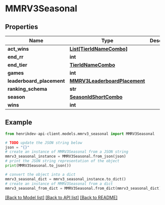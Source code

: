 # MMRV3Seasonal


## Properties

Name | Type | Description | Notes
------------ | ------------- | ------------- | -------------
**act_wins** | [**List[TierIdNameCombo]**](TierIdNameCombo.md) |  | 
**end_rr** | **int** |  | 
**end_tier** | [**TierIdNameCombo**](TierIdNameCombo.md) |  | 
**games** | **int** |  | 
**leaderboard_placement** | [**MMRV3LeaderboardPlacement**](MMRV3LeaderboardPlacement.md) |  | [optional] 
**ranking_schema** | **str** |  | 
**season** | [**SeasonIdShortCombo**](SeasonIdShortCombo.md) |  | 
**wins** | **int** |  | 

## Example

```python
from henrikdev-api-client.models.mmrv3_seasonal import MMRV3Seasonal

# TODO update the JSON string below
json = "{}"
# create an instance of MMRV3Seasonal from a JSON string
mmrv3_seasonal_instance = MMRV3Seasonal.from_json(json)
# print the JSON string representation of the object
print(MMRV3Seasonal.to_json())

# convert the object into a dict
mmrv3_seasonal_dict = mmrv3_seasonal_instance.to_dict()
# create an instance of MMRV3Seasonal from a dict
mmrv3_seasonal_from_dict = MMRV3Seasonal.from_dict(mmrv3_seasonal_dict)
```
[[Back to Model list]](../README.md#documentation-for-models) [[Back to API list]](../README.md#documentation-for-api-endpoints) [[Back to README]](../README.md)


